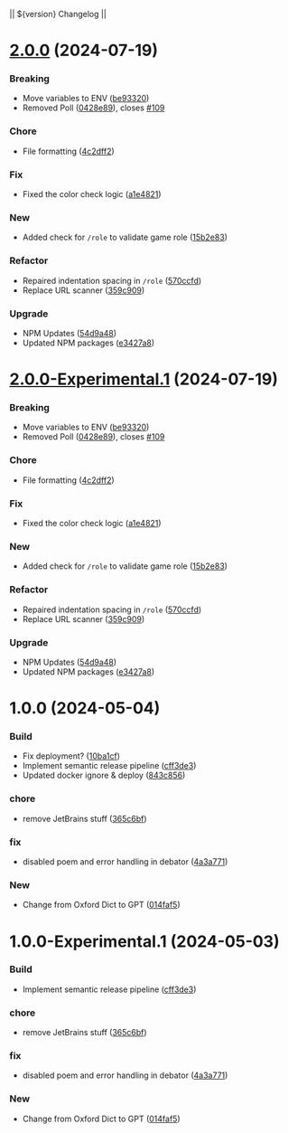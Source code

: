|| ${version} Changelog ||

# [2.0.0](https://github.com/SkyeRangerDelta/Fishsticks/compare/v1.19.9...v2.0.0) (2024-07-19)


### Breaking

* Move variables to ENV ([be93320](https://github.com/SkyeRangerDelta/Fishsticks/commit/be93320d6a4fdd49de03729435fb34fce95fc428))
* Removed Poll ([0428e89](https://github.com/SkyeRangerDelta/Fishsticks/commit/0428e8907356c32c29fc836d4745969115f41bb7)), closes [#109](https://github.com/SkyeRangerDelta/Fishsticks/issues/109)

### Chore

* File formatting ([4c2dff2](https://github.com/SkyeRangerDelta/Fishsticks/commit/4c2dff2075662a1c3e40d96eeb087ba47578ecb8))

### Fix

* Fixed the color check logic ([a1e4821](https://github.com/SkyeRangerDelta/Fishsticks/commit/a1e4821bfa026d2055f3bb1a91684e0e5bd9d609))

### New

* Added check for `/role` to validate game role ([15b2e83](https://github.com/SkyeRangerDelta/Fishsticks/commit/15b2e83d216dbe119f1726de4fda59d4788e8fdc))

### Refactor

* Repaired indentation spacing in `/role` ([570ccfd](https://github.com/SkyeRangerDelta/Fishsticks/commit/570ccfd3497462966d1849307f27c88e69c0a8fd))
* Replace URL scanner ([359c909](https://github.com/SkyeRangerDelta/Fishsticks/commit/359c909c00869f26a5007438f4b3fbde8ea38f79))

### Upgrade

* NPM Updates ([54d9a48](https://github.com/SkyeRangerDelta/Fishsticks/commit/54d9a48f1ecfa71f8b52d13035257f9518142b73))
* Updated NPM packages ([e3427a8](https://github.com/SkyeRangerDelta/Fishsticks/commit/e3427a87f0a3b0e25f90d891477002163c4aac4b))

# [2.0.0-Experimental.1](https://github.com/SkyeRangerDelta/Fishsticks/compare/v1.19.9...v2.0.0-Experimental.1) (2024-07-19)


### Breaking

* Move variables to ENV ([be93320](https://github.com/SkyeRangerDelta/Fishsticks/commit/be93320d6a4fdd49de03729435fb34fce95fc428))
* Removed Poll ([0428e89](https://github.com/SkyeRangerDelta/Fishsticks/commit/0428e8907356c32c29fc836d4745969115f41bb7)), closes [#109](https://github.com/SkyeRangerDelta/Fishsticks/issues/109)

### Chore

* File formatting ([4c2dff2](https://github.com/SkyeRangerDelta/Fishsticks/commit/4c2dff2075662a1c3e40d96eeb087ba47578ecb8))

### Fix

* Fixed the color check logic ([a1e4821](https://github.com/SkyeRangerDelta/Fishsticks/commit/a1e4821bfa026d2055f3bb1a91684e0e5bd9d609))

### New

* Added check for `/role` to validate game role ([15b2e83](https://github.com/SkyeRangerDelta/Fishsticks/commit/15b2e83d216dbe119f1726de4fda59d4788e8fdc))

### Refactor

* Repaired indentation spacing in `/role` ([570ccfd](https://github.com/SkyeRangerDelta/Fishsticks/commit/570ccfd3497462966d1849307f27c88e69c0a8fd))
* Replace URL scanner ([359c909](https://github.com/SkyeRangerDelta/Fishsticks/commit/359c909c00869f26a5007438f4b3fbde8ea38f79))

### Upgrade

* NPM Updates ([54d9a48](https://github.com/SkyeRangerDelta/Fishsticks/commit/54d9a48f1ecfa71f8b52d13035257f9518142b73))
* Updated NPM packages ([e3427a8](https://github.com/SkyeRangerDelta/Fishsticks/commit/e3427a87f0a3b0e25f90d891477002163c4aac4b))

# 1.0.0 (2024-05-04)


### Build

* Fix deployment? ([10ba1cf](https://github.com/SkyeRangerDelta/Fishsticks/commit/10ba1cf4d3f23f964dbc4c3f9810b2eece5b013e))
* Implement semantic release pipeline ([cff3de3](https://github.com/SkyeRangerDelta/Fishsticks/commit/cff3de35b53ea3418bcf525495d4c01057ac41be))
* Updated docker ignore & deploy ([843c856](https://github.com/SkyeRangerDelta/Fishsticks/commit/843c85679bf0c6e68b0c9486c6997962eeccb522))

### chore

* remove JetBrains stuff ([365c6bf](https://github.com/SkyeRangerDelta/Fishsticks/commit/365c6bfacabc8007ad476ecb08aede2daec7a4ca))

### fix

* disabled poem and error handling in debator ([4a3a771](https://github.com/SkyeRangerDelta/Fishsticks/commit/4a3a77157fbe2e6f8d28f7e222112d8a4a85c61f))

### New

* Change from Oxford Dict to GPT ([014faf5](https://github.com/SkyeRangerDelta/Fishsticks/commit/014faf516c2b84d81b14f3bf5e2481661b3a9e54))

# 1.0.0-Experimental.1 (2024-05-03)


### Build

* Implement semantic release pipeline ([cff3de3](https://github.com/SkyeRangerDelta/Fishsticks/commit/cff3de35b53ea3418bcf525495d4c01057ac41be))

### chore

* remove JetBrains stuff ([365c6bf](https://github.com/SkyeRangerDelta/Fishsticks/commit/365c6bfacabc8007ad476ecb08aede2daec7a4ca))

### fix

* disabled poem and error handling in debator ([4a3a771](https://github.com/SkyeRangerDelta/Fishsticks/commit/4a3a77157fbe2e6f8d28f7e222112d8a4a85c61f))

### New

* Change from Oxford Dict to GPT ([014faf5](https://github.com/SkyeRangerDelta/Fishsticks/commit/014faf516c2b84d81b14f3bf5e2481661b3a9e54))

